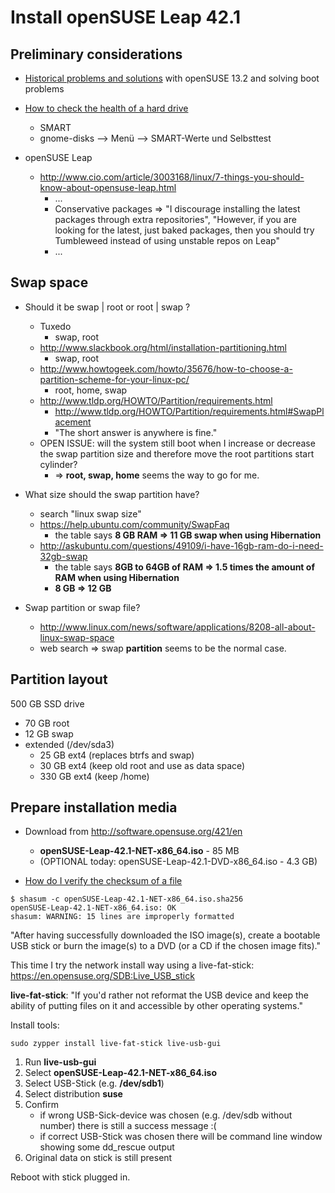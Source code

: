 Install openSUSE Leap 42.1
==========================

Preliminary considerations
--------------------------

* [Historical problems and solutions](linux-beginners-notes.md) with openSUSE 13.2 and solving boot problems

* [How to check the health of a hard drive](http://superuser.com/questions/171195/how-to-check-the-health-of-a-hard-drive)
    * SMART
    * gnome-disks --> Menü --> SMART-Werte und Selbsttest

* openSUSE Leap
    * http://www.cio.com/article/3003168/linux/7-things-you-should-know-about-opensuse-leap.html
        * ...
        * Conservative packages => "I discourage installing the latest packages through extra repositories", "However, if you are looking for the latest, just baked packages, then you should try Tumbleweed instead of using unstable repos on Leap"
        * ...

Swap space
----------

* Should it be swap | root or root | swap ?
    * Tuxedo
        * swap, root
    * http://www.slackbook.org/html/installation-partitioning.html
        * swap, root
    * http://www.howtogeek.com/howto/35676/how-to-choose-a-partition-scheme-for-your-linux-pc/
        * root, home, swap
    * http://www.tldp.org/HOWTO/Partition/requirements.html
        * http://www.tldp.org/HOWTO/Partition/requirements.html#SwapPlacement
        * "The short answer is anywhere is fine."
    * OPEN ISSUE: will the system still boot when I increase or decrease the swap partition size and therefore move the root partitions start cylinder?
        * => **root, swap, home** seems the way to go for me.

* What size should the swap partition have?
    * search "linux swap size"
    * https://help.ubuntu.com/community/SwapFaq
        * the table says **8 GB RAM => 11 GB swap when using Hibernation**
    * http://askubuntu.com/questions/49109/i-have-16gb-ram-do-i-need-32gb-swap
        * the table says **8GB to 64GB of RAM => 1.5 times the amount of RAM when using Hibernation**
        * **8 GB => 12 GB**

* Swap partition or swap file?
    * http://www.linux.com/news/software/applications/8208-all-about-linux-swap-space
    * web search => swap **partition** seems to be the normal case.


Partition layout
----------------
500 GB SSD drive

* 70 GB root
* 12 GB swap
* extended (/dev/sda3)
    * 25 GB ext4 (replaces btrfs and swap)
    * 30 GB ext4 (keep old root and use as data space)
    * 330 GB ext4 (keep /home)


Prepare installation media
--------------------------
* Download from http://software.opensuse.org/421/en
    * **openSUSE-Leap-42.1-NET-x86_64.iso** - 85 MB
    * (OPTIONAL today: openSUSE-Leap-42.1-DVD-x86_64.iso - 4.3 GB)

* [How do I verify the checksum of a file](http://kb.mit.edu/confluence/pages/viewpage.action?pageId=153815809)

```
$ shasum -c openSUSE-Leap-42.1-NET-x86_64.iso.sha256
openSUSE-Leap-42.1-NET-x86_64.iso: OK
shasum: WARNING: 15 lines are improperly formatted
```

"After having successfully downloaded the ISO image(s), create a bootable USB stick or burn the image(s) to a DVD (or a CD if the chosen image fits)."

This time I try the network install way using a live-fat-stick: https://en.opensuse.org/SDB:Live_USB_stick

**live-fat-stick**: "If you'd rather not reformat the USB device and keep the ability of putting files on it and accessible by other operating systems."

Install tools:

```
sudo zypper install live-fat-stick live-usb-gui
```

1. Run **live-usb-gui**
2. Select **openSUSE-Leap-42.1-NET-x86_64.iso**
3. Select USB-Stick (e.g. **/dev/sdb1**)
4. Select distribution **suse**
5. Confirm
    - if wrong USB-Sick-device was chosen (e.g. /dev/sdb without number) there is still a success message :(
    - if correct USB-Stick was chosen there will be command line window showing some dd_rescue output
6. Original data on stick is still present

Reboot with stick plugged in.
